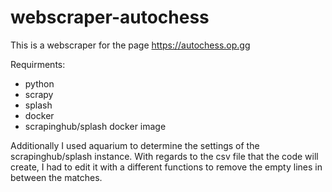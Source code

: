 # webscraper-autochess
This is a webscraper for the page https://autochess.op.gg

Requirments:
- python
- scrapy
- splash
- docker
- scrapinghub/splash docker image

Additionally I used aquarium to determine the settings of the scrapinghub/splash instance.
With regards to the csv file that the code will create, I had to edit it with a different functions to remove the empty lines in between the matches.
